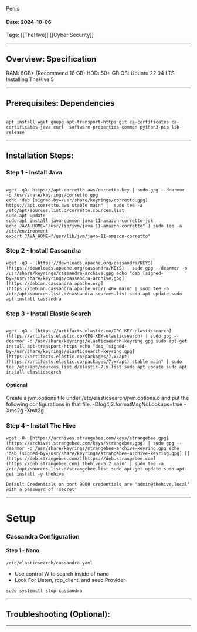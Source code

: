Penis
#### Date: 2024-10-06
 Tags: [[TheHive]] [[Cyber Security]] 

---

## Overview: Specification 
RAM: 8GB+ (Recommend 16 GB)
HDD: 50+ GB
OS: Ubuntu 22.04 LTS
Installing TheHive 5

---

## Prerequisites: Dependencies

``` Terminal 

apt install wget gnupg apt-transport-https git ca-certificates ca-certificates-java curl  software-properties-common python3-pip lsb-release
```


---

## Installation Steps:

###  Step 1 - Install Java
``` Terminal 

wget -qO- https://apt.corretto.aws/corretto.key | sudo gpg --dearmor  -o /usr/share/keyrings/corretto.gpg
echo "deb [signed-by=/usr/share/keyrings/corretto.gpg] https://apt.corretto.aws stable main" |  sudo tee -a /etc/apt/sources.list.d/corretto.sources.list
sudo apt update
sudo apt install java-common java-11-amazon-corretto-jdk
echo JAVA_HOME="/usr/lib/jvm/java-11-amazon-corretto" | sudo tee -a /etc/environment
export JAVA_HOME="/usr/lib/jvm/java-11-amazon-corretto"

```


### Step 2 - Install Cassandra 
```Terminal 
wget -qO - [https://downloads.apache.org/cassandra/KEYS](https://downloads.apache.org/cassandra/KEYS) | sudo gpg --dearmor -o /usr/share/keyrings/cassandra-archive.gpg echo "deb [signed-by=/usr/share/keyrings/cassandra-archive.gpg] [https://debian.cassandra.apache.org](https://debian.cassandra.apache.org/) 40x main" | sudo tee -a /etc/apt/sources.list.d/cassandra.sources.list sudo apt update sudo apt install cassandra

```

### Step 3 - Install Elastic Search 
```Terminal 

wget -qO - [https://artifacts.elastic.co/GPG-KEY-elasticsearch](https://artifacts.elastic.co/GPG-KEY-elasticsearch) | sudo gpg --dearmor -o /usr/share/keyrings/elasticsearch-keyring.gpg sudo apt-get install apt-transport-https echo "deb [signed-by=/usr/share/keyrings/elasticsearch-keyring.gpg] [https://artifacts.elastic.co/packages/7.x/apt](https://artifacts.elastic.co/packages/7.x/apt) stable main" | sudo tee /etc/apt/sources.list.d/elastic-7.x.list sudo apt update sudo apt install elasticsearch
```

#### Optional 
Create a jvm.options file under /etc/elasticsearch/jvm.options.d and put the following configurations in that file. -Dlog4j2.formatMsgNoLookups=true -Xms2g -Xmx2g

### Step 4 - Install The Hive 
```Terminal 
wget -O- [https://archives.strangebee.com/keys/strangebee.gpg](https://archives.strangebee.com/keys/strangebee.gpg) | sudo gpg --dearmor -o /usr/share/keyrings/strangebee-archive-keyring.gpg echo 'deb [signed-by=/usr/share/keyrings/strangebee-archive-keyring.gpg] [](https://deb.strangebee.com/)[https://deb.strangebee.com](https://deb.strangebee.com) thehive-5.2 main' | sudo tee -a /etc/apt/sources.list.d/strangebee.list sudo apt-get update sudo apt-get install -y thehive

Default Credentials on port 9000 credentials are 'admin@thehive.local' with a password of 'secret'
```

---

# Setup 

### Cassandra Configuration 

#### Step 1 - Nano 
```Terminal 
/etc/elasticsearch/cassandra.yaml 
```

- Use control W to search inside of nano 
- Look For Listen, rcp_client, and seed Provider 

```Terminal 
sudo systemctl stop cassandra 
```






---
## Troubleshooting (Optional):


---


